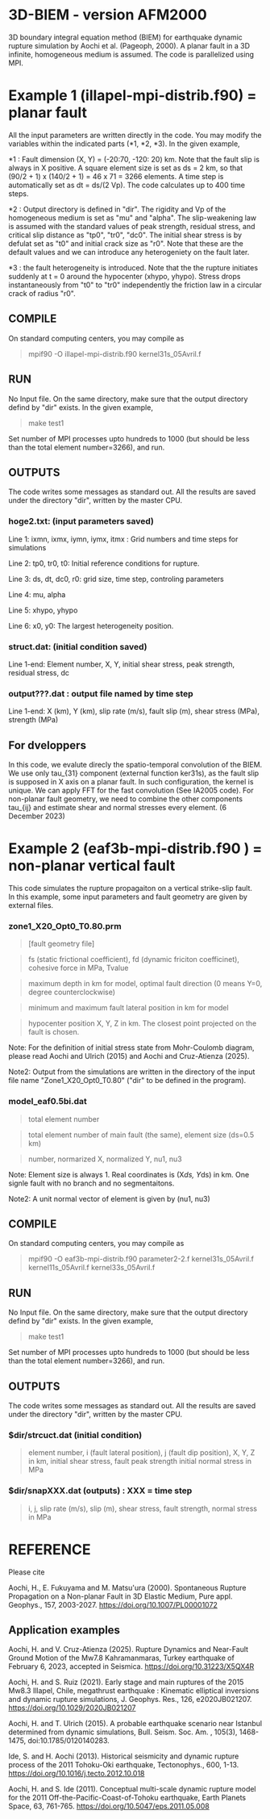 # 3D-BIEM - version AFM2000
3D boundary integral equation method (BIEM) for earthquake dynamic rupture simulation by Aochi et al. (Pageoph, 2000). A planar fault in a 3D infinite, homogeneous medium is assumed. The code is parallelized using MPI. 

# Example 1 (illapel-mpi-distrib.f90) = planar fault

All the input parameters are written directly in the code. You may modify the variables within the indicated parts (*1, *2, *3). In the given example, 

*1 : Fault dimension (X, Y) = (-20:70, -120: 20) km. Note that the fault slip is always in X positive. A square element size is set as ds = 2 km, so that (90/2 + 1) x (140/2 + 1) = 46 x 71 = 3266 elements. A time step is automatically set as dt = ds/(2 Vp). The code calculates up to 400 time steps. 

*2 : Output directory is defined in "dir". The rigidity and Vp of the homogeneous medium is set as "mu" and "alpha". The slip-weakening law is assumed with the standard values of peak strength, residual stress, and critical slip distance as "tp0", "tr0", "dc0". The initial shear stress is by defulat set as "t0" and initial crack size as "r0". Note that these are the default values and we can introduce any heterogeniety on the fault later. 

*3 : the fault heterogeneity is introduced. Note that the the rupture initiates suddenly at t = 0 around the hypocenter (xhypo, yhypo). Stress drops instantaneously from "t0" to "tr0" independently the friction law in a circular crack of radius "r0". 



## COMPILE
On standard computing centers, you may compile as 
> mpif90 -O illapel-mpi-distrib.f90 kernel31s_05Avril.f


## RUN
No Input file. On the same directory, make sure that the output directory defind by "dir" exists. In the given example, 
> make test1

Set number of MPI processes upto hundreds to 1000 (but should be less than the total element number=3266), and run.  

## OUTPUTS
The code writes some messages as standard out. All the results are saved under the directory "dir", written by the master CPU. 

### hoge2.txt: (input parameters saved)

Line 1: ixmn, ixmx, iymn, iymx, itmx : Grid numbers and time steps for simulations

Line 2: tp0, tr0, t0: Initial reference conditions for rupture.

Line 3: ds, dt, dc0, r0: grid size, time step, controling parameters

Line 4: mu, alpha

Line 5: xhypo, yhypo

Line 6: x0, y0: The largest heterogeneity position. 

### struct.dat: (initial condition saved)

Line 1-end: Element number, X, Y, initial shear stress, peak strength, residual stress, dc 

### output???.dat : output file named by time step

Line 1-end: X (km), Y (km), slip rate (m/s), fault slip (m), shear stress (MPa), strength (MPa)

## For dveloppers

In this code, we evalute direcly the spatio-temporal convolution of the BIEM. We use only tau_{31} component (external function ker31s), as the fault slip is supposed in X axis on a planar fault. In such configuration, the kernel is unique. We can apply FFT for the fast convolution (See IA2005 code). For non-planar fault geometry, we need to combine the other components tau_{ij} and estimate shear and normal stresses every element. (6 December 2023)

# Example 2 (eaf3b-mpi-distrib.f90 ) = non-planar vertical fault

This code simulates the rupture propagaiton on a vertical strike-slip fault.  
In this example, some input parameters and fault geometry are given by external files. 

### zone1_X20_Opt0_T0.80.prm
> [fault geometry file]

> fs (static frictional coefficient), fd (dynamic friciton coefficinet), cohesive force in MPa, Tvalue

> maximum depth in km for model, optimal fault direction (0 means Y=0, degree counterclockwise)

> minimum and maximum fault lateral position in km for model

> hypocenter position X, Y, Z in km. The closest point projected on the fault is chosen.

Note: For the definition of initial stress state from Mohr-Coulomb diagram, please read Aochi and Ulrich (2015) and Aochi and Cruz-Atienza (2025).

Note2: Output from the simulations are written in the directory of the input file name "Zone1_X20_Opt0_T0.80" ("dir" to be defined in the program).

### model_eaf0.5bi.dat
> total element number

> total element number of main fault (the same), element size (ds=0.5 km)

> number, normarized X, normalized Y, nu1, nu3

Note: Element size is always 1. Real coordinates is (X*ds, Y*ds) in km. One signle fault with no branch and no segmentaitons. 

Note2: A unit normal vector of element is given by (nu1, nu3)

## COMPILE
On standard computing centers, you may compile as 
> mpif90 -O eaf3b-mpi-distrib.f90 parameter2-2.f kernel31s_05Avril.f kernel11s_05Avril.f kernel33s_05Avril.f


## RUN
No Input file. On the same directory, make sure that the output directory defind by "dir" exists. In the given example, 
> make test1

Set number of MPI processes upto hundreds to 1000 (but should be less than the total element number=3266), and run.  

## OUTPUTS
The code writes some messages as standard out. All the results are saved under the directory "dir", written by the master CPU. 

### $dir/strcuct.dat (initial condition)

> element number, i (fault lateral position), j (fault dip position), X, Y, Z in km, initial shear stress, fault peak strength initial normal stress in MPa

### $dir/snapXXX.dat (outputs) : XXX = time step

> i, j, slip rate (m/s), slip (m), shear stress, fault strength, normal stress in MPa



# REFERENCE 
Please cite

Aochi, H., E. Fukuyama and M. Matsu'ura (2000). Spontaneous Rupture Propagation on a Non-planar Fault in 3D Elastic Medium, Pure appl. Geophys., 157, 2003-2027. https://doi.org/10.1007/PL00001072

## Application examples

Aochi, H. and V. Cruz-Atienza (2025). Rupture Dynamics and Near-Fault Ground Motion of the Mw7.8 Kahramanmaras, Turkey earthquake of February 6, 2023, accepted in Seismica. https://doi.org/10.31223/X5QX4R 

Aochi, H. and S. Ruiz (2021). Early stage and main ruptures of the 2015 Mw8.3 Illapel, Chile, megathrust earthquake : Kinematic elliptical inversions and dynamic rupture simulations, J. Geophys. Res., 126, e2020JB021207. https://doi.org/10.1029/2020JB021207

Aochi, H. and T. Ulrich (2015). A probable earthquake scenario near Istanbul determined from dynamic simulations, Bull. Seism. Soc. Am. , 105(3), 1468-1475, doi:10.1785/0120140283.

Ide, S. and H. Aochi (2013). Historical seismicity and dynamic rupture process of the 2011 Tohoku-Oki earthquake, Tectonophys., 600, 1-13. https://doi.org/10.1016/j.tecto.2012.10.018

Aochi, H. and S. Ide (2011). Conceptual multi-scale dynamic rupture model for the 2011 Off-the-Pacific-Coast-of-Tohoku earthquake, Earth Planets Space, 63, 761-765. https://doi.org/10.5047/eps.2011.05.008
